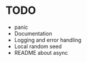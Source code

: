 # TODO

* panic
* Documentation
* Logging and error handling
* Local random seed
* README about async
